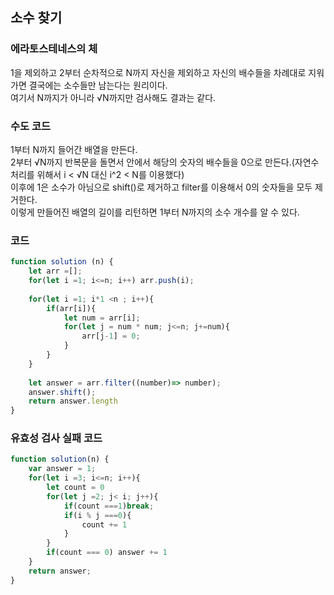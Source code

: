 ## 소수 찾기

### 에라토스테네스의 체
1을 제외하고 2부터 순차적으로 N까지 자신을 제외하고 자신의 배수들을 차례대로 지워가면 결국에는 소수들만 남는다는 원리이다.<br> 여기서 N까지가 아니라 √N까지만 검사해도 결과는 같다.

### 수도 코드
1부터 N까지 들어간 배열을 만든다.<br> 2부터 √N까지 반복문을 돌면서 안에서 해당의 숫자의 배수들을 0으로 만든다.(자연수 처리를 위해서 i < √N 대신 i^2 < N를 이용했다)<br>  이후에 1은 소수가 아님으로 shift()로 제거하고 filter를 이용해서 0의 숫자들을 모두 제거한다.<br>  이렇게 만들어진 배열의 길이를 리턴하면 1부터 N까지의 소수 개수를 알 수 있다.

### 코드
```js
function solution (n) {
    let arr =[];
    for(let i =1; i<=n; i++) arr.push(i);
    
    for(let i =1; i*1 <n ; i++){
        if(arr[i]){
            let num = arr[i];
            for(let j = num * num; j<=n; j+=num){
                arr[j-1] = 0;
            }
        }
    }
    
    let answer = arr.filter((number)=> number);
    answer.shift();
    return answer.length
}
```

### 유효성 검사 실패 코드

```js
function solution(n) {
    var answer = 1;
    for(let i =3; i<=n; i++){
        let count = 0
        for(let j =2; j< i; j++){
            if(count ===1)break;
            if(i % j ===0){
                count += 1
            }
        }
        if(count === 0) answer += 1
    }
    return answer;
}
```
